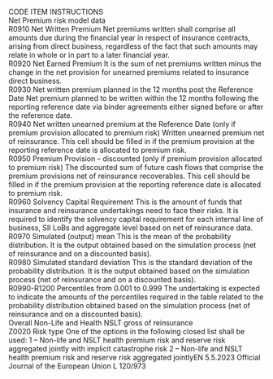  
CODE  ITEM  INSTRUCTIONS  
Net Premium risk model data  
R0910  Net Written Premium  Net premiums written shall comprise all amounts due during the financial year in 
respect of insurance contracts, arising from direct business, regardless of the fact 
that such amounts may relate in whole or in part to a later financial year.  
R0920  Net Earned Premium  It is the sum of net premiums written minus the change in the net provision for 
unearned premiums related to insurance direct business.  
R0930  Net written premium planned 
in the 12 months post the 
Reference Date  Net premium planned to be written within the 12 months following the reporting 
reference date via binder agreements either signed before or after the reference 
date.  
R0940  Net written unearned premium 
at the Reference Date (only if 
premium provision allocated 
to premium risk)  Written unearned premium net of reinsurance. This cell should be filled in if the 
premium provision at the reporting reference date is allocated to premium risk.  
R0950  Premium Provision – 
discounted (only if premium 
provision allocated to 
premium risk)  The discounted sum of future cash flows that comprise the premium provisions 
net of reinsurance recoverables. This cell should be filled in if the premium 
provision at the reporting reference date is allocated to premium risk.  
R0960  Solvency Capital Requirement  This is the amount of funds that insurance and reinsurance undertakings need to 
face their risks. It is required to identify the solvency capital requirement for each 
internal line of business, SII LoBs and aggregate level based on net of reinsurance 
data.  
R0970  Simulated (output) mean  This is the mean of the probability distribution. It is the output obtained based on 
the simulation process (net of reinsurance and on a discounted basis).  
R0980  Simulated standard deviation  This is the standard deviation of the probability distribution. It is the output 
obtained based on the simulation process (net of reinsurance and on a discounted 
basis).  
R0990-R1200  Percentiles from 0.001 to 
0.999  The undertaking is expected to indicate the amounts of the percentiles required in 
the table related to the probability distribution obtained based on the simulation 
process (net of reinsurance and on a discounted basis).  
Overall Non-Life and Health NSLT gross of reinsurance  
Z0020  Risk type  One of the options in the following closed list shall be used: 
1 – Non-life and NSLT health premium risk and reserve risk aggregated jointly 
with implicit catastrophe risk 
2 – Non-life and NSLT health premium risk and reserve risk aggregated jointlyEN  5.5.2023 Official Journal of the European Union L 120/973